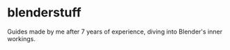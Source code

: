 # blenderstuff
Guides made by me after 7 years of experience, diving into Blender's inner workings.
